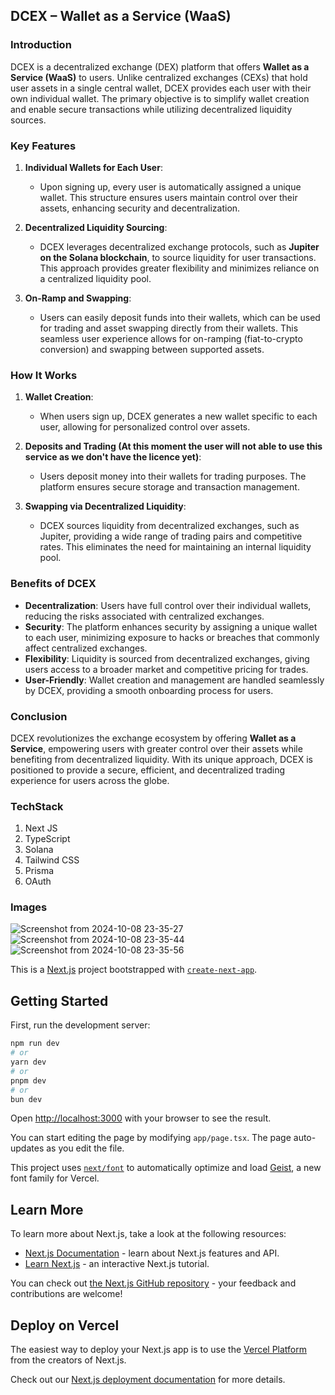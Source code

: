 ## DCEX – Wallet as a Service (WaaS)

### Introduction
DCEX is a decentralized exchange (DEX) platform that offers **Wallet as a Service (WaaS)** to users. Unlike centralized exchanges (CEXs) that hold user assets in a single central wallet, DCEX provides each user with their own individual wallet. The primary objective is to simplify wallet creation and enable secure transactions while utilizing decentralized liquidity sources.

### Key Features
1. **Individual Wallets for Each User**: 
   - Upon signing up, every user is automatically assigned a unique wallet. This structure ensures users maintain control over their assets, enhancing security and decentralization.

2. **Decentralized Liquidity Sourcing**:
   - DCEX leverages decentralized exchange protocols, such as **Jupiter on the Solana blockchain**, to source liquidity for user transactions. This approach provides greater flexibility and minimizes reliance on a centralized liquidity pool.

3. **On-Ramp and Swapping**:
   - Users can easily deposit funds into their wallets, which can be used for trading and asset swapping directly from their wallets. This seamless user experience allows for on-ramping (fiat-to-crypto conversion) and swapping between supported assets.

### How It Works
1. **Wallet Creation**: 
   - When users sign up, DCEX generates a new wallet specific to each user, allowing for personalized control over assets.

2. **Deposits and Trading (At this moment the user will not able to use this service as we don't have the licence yet)**: 
   - Users deposit money into their wallets for trading purposes. The platform ensures secure storage and transaction management.

3. **Swapping via Decentralized Liquidity**: 
   - DCEX sources liquidity from decentralized exchanges, such as Jupiter, providing a wide range of trading pairs and competitive rates. This eliminates the need for maintaining an internal liquidity pool.

### Benefits of DCEX
- **Decentralization**: Users have full control over their individual wallets, reducing the risks associated with centralized exchanges.
- **Security**: The platform enhances security by assigning a unique wallet to each user, minimizing exposure to hacks or breaches that commonly affect centralized exchanges.
- **Flexibility**: Liquidity is sourced from decentralized exchanges, giving users access to a broader market and competitive pricing for trades.
- **User-Friendly**: Wallet creation and management are handled seamlessly by DCEX, providing a smooth onboarding process for users.

### Conclusion
DCEX revolutionizes the exchange ecosystem by offering **Wallet as a Service**, empowering users with greater control over their assets while benefiting from decentralized liquidity. With its unique approach, DCEX is positioned to provide a secure, efficient, and decentralized trading experience for users across the globe.


### TechStack
1. Next JS
2. TypeScript
3. Solana
4. Tailwind CSS
5. Prisma
6. OAuth


### Images

![Screenshot from 2024-10-08 23-35-27](https://github.com/user-attachments/assets/09989f57-1217-4d73-b3a9-20d393c5c962)
![Screenshot from 2024-10-08 23-35-44](https://github.com/user-attachments/assets/3ca070a3-7825-42ba-870f-f44aa993c05d)
![Screenshot from 2024-10-08 23-35-56](https://github.com/user-attachments/assets/79d9cbc1-5db9-49d5-992d-caa9cfb1e34f)






This is a [Next.js](https://nextjs.org) project bootstrapped with [`create-next-app`](https://nextjs.org/docs/app/api-reference/cli/create-next-app).

## Getting Started

First, run the development server:

```bash
npm run dev
# or
yarn dev
# or
pnpm dev
# or
bun dev
```

Open [http://localhost:3000](http://localhost:3000) with your browser to see the result.

You can start editing the page by modifying `app/page.tsx`. The page auto-updates as you edit the file.

This project uses [`next/font`](https://nextjs.org/docs/app/building-your-application/optimizing/fonts) to automatically optimize and load [Geist](https://vercel.com/font), a new font family for Vercel.

## Learn More

To learn more about Next.js, take a look at the following resources:

- [Next.js Documentation](https://nextjs.org/docs) - learn about Next.js features and API.
- [Learn Next.js](https://nextjs.org/learn) - an interactive Next.js tutorial.

You can check out [the Next.js GitHub repository](https://github.com/vercel/next.js) - your feedback and contributions are welcome!

## Deploy on Vercel

The easiest way to deploy your Next.js app is to use the [Vercel Platform](https://vercel.com/new?utm_medium=default-template&filter=next.js&utm_source=create-next-app&utm_campaign=create-next-app-readme) from the creators of Next.js.

Check out our [Next.js deployment documentation](https://nextjs.org/docs/app/building-your-application/deploying) for more details.
